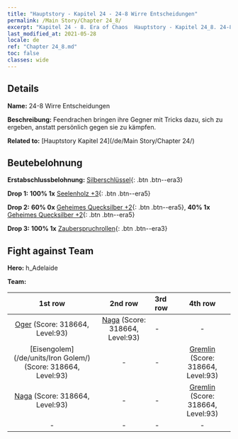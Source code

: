 ```yaml
---
title: "Hauptstory - Kapitel 24 - 24-8 Wirre Entscheidungen"
permalink: /Main Story/Chapter 24_8/
excerpt: "Kapitel 24 - 8. Era of Chaos  Hauptstory - Kapitel 24_8. 24-8 Wirre Entscheidungen"
last_modified_at: 2021-05-28
locale: de
ref: "Chapter 24_8.md"
toc: false
classes: wide
---
```


## Details

 **Name:** 24-8 Wirre Entscheidungen

 **Beschreibung:** Feendrachen bringen ihre Gegner mit Tricks dazu, sich zu ergeben, anstatt persönlich gegen sie zu kämpfen.

 **Related to:** [Hauptstory Kapitel 24](/de/Main Story/Chapter 24/)

## Beutebelohnung

 **Erstabschlussbelohnung:** [Silberschlüssel](/ItemsDE/con_693/){: .btn .btn--era3}

 **Drop 1:** **100% 1x** [Seelenholz +3](/ItemsDE/mat_83/){: .btn .btn--era5}

 **Drop 2:** **60% 0x** [Geheimes Quecksilber +2](/ItemsDE/mat_77/){: .btn .btn--era5}, **40% 1x** [Geheimes Quecksilber +2](/ItemsDE/mat_77/){: .btn .btn--era5}

 **Drop 3:** **100% 1x** [Zauberspruchrollen](/ItemsDE/con_694/){: .btn .btn--era3}


## Fight against Team
 **Hero:** h_Adelaide

 **Team:**


  | 1st row | 2nd row | 3rd row | 4th row |
  |:----:|:----:|:----|:----:|
  | [Oger](/de/units/Ogre/) (Score: 318664, Level:93)  | [Naga](/de/units/Naga/) (Score: 318664, Level:93)  | - | - |
  | [Eisengolem](/de/units/Iron Golem/) (Score: 318664, Level:93)  | - | - | [Gremlin](/de/units/Gremlin/) (Score: 318664, Level:93)  |
  | [Naga](/de/units/Naga/) (Score: 318664, Level:93)  | - | - | [Gremlin](/de/units/Gremlin/) (Score: 318664, Level:93)  |
  | - | - | - | - |


